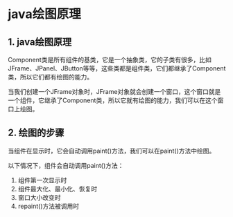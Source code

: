 # java绘图原理

## 1. java绘图原理
Component类是所有组件的基类，它是一个抽象类，它的子类有很多，比如JFrame、JPanel、JButton等等，这些类都是组件类，它们都继承了Component类，所以它们都有绘图的能力。

当我们创建一个JFrame对象时，JFrame对象就会创建一个窗口，这个窗口就是一个组件，它继承了Component类，所以它就有绘图的能力，我们可以在这个窗口上绘图。

## 2. 绘图的步骤
当组件在显示时，它会自动调用paint()方法，我们可以在paint()方法中绘图。

以下情况下，组件会自动调用paint()方法：
1. 组件第一次显示时
2. 组件最大化、最小化、恢复时
3. 窗口大小改变时
4. repaint()方法被调用时
